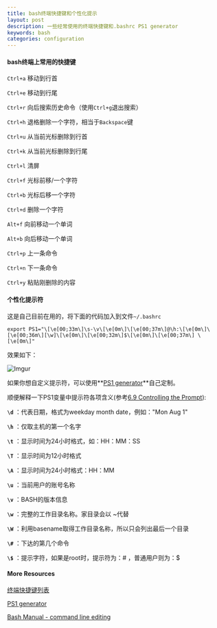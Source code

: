 ```yaml
---
title: bash终端快捷键和个性化提示
layout: post
description: 一些经常使用的终端快捷键和.bashrc PS1 generator
keywords: bash
categories: configuration
---
```


#### bash终端上常用的快捷键

`Ctrl+a` 移动到行首

`Ctrl+e` 移动到行尾

`Ctrl+r` 向后搜索历史命令（使用`Ctrl+g`退出搜索）

`Ctrl+h` 退格删除一个字符，相当于`Backspace`键

`Ctrl+u` 从当前光标删除到行首

`Ctrl+k` 从当前光标删除到行尾

`Ctrl+l` 清屏

`Ctrl+f` 光标前移/一个字符

`Ctrl+b` 光标后移一个字符

`Ctrl+d` 删除一个字符

`Alt+f`  向前移动一个单词

`Alt+b`  向后移动一个单词

`Ctrl+p` 上一条命令

`Ctrl+n` 下一条命令

`Ctrl+y` 粘贴刚删除的内容

#### 个性化提示符

这是自己目前在用的，将下面的代码加入到文件`~/.bashrc`

```
export PS1="\[\e[00;33m\]\s-\v\[\e[0m\]\[\e[00;37m\]@\h:\[\e[0m\]\[\e[00;36m\][\w]\[\e[0m\]\[\e[00;32m\]$\[\e[0m\]\[\e[00;37m\] \[\e[0m\]"
```

效果如下：

![Imgur](http://joyo-pic-1.qiniudn.com/D88N9IZ.png "bash-terminal")

如果你想自定义提示符，可以使用**[PS1 generator](http://bashrcgenerator.com/)**自己定制。

顺便解释一下PS1变量中提示符各项含义(参考[6.9 Controlling the Prompt](http://www.gnu.org/software/bash/manual/bashref.html#Printing-a-Prompt)):

**`\d`** ：代表日期，格式为weekday month date，例如："Mon Aug 1"

**`\h`** ：仅取主机的第一个名字

**`\t`** ：显示时间为24小时格式，如：HH：MM：SS

**`\T`** ：显示时间为12小时格式

**`\A`** ：显示时间为24小时格式：HH：MM

**`\u`** ：当前用户的账号名称

**`\v`** ：BASH的版本信息

**`\w`** ：完整的工作目录名称。家目录会以 ~代替

**`\W`** ：利用basename取得工作目录名称，所以只会列出最后一个目录

**`\#`** ：下达的第几个命令

**`\$`** ：提示字符，如果是root时，提示符为：# ，普通用户则为：$

#### More Resources

[终端快捷键列表](http://tuhaihe.com/2013/06/20/bash-shortcuts.html)

[PS1 generator](http://bashrcgenerator.com/)

[Bash Manual - command line editing](https://www.gnu.org/software/bash/manual/bashref.html#Command-Line-Editing)
